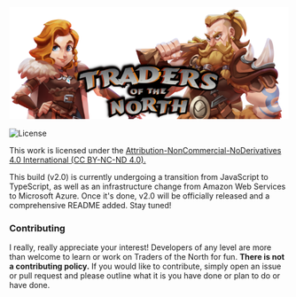 ![GitHub Logo for Traders of the North](./.github/img/gh-logo.png?raw=true "GitHub Logo for Traders of the North")

![License](https://img.shields.io/badge/license-CC%20BY--NC--ND%204.0-blue)

This work is licensed under the <a href="https://creativecommons.org/licenses/by-nc-nd/4.0/">Attribution-NonCommercial-NoDerivatives 4.0 International (CC BY-NC-ND 4.0).</a>

This build (v2.0) is currently undergoing a transition from JavaScript to TypeScript, as well as an infrastructure change from Amazon Web Services to Microsoft Azure. Once it's done, v2.0 will be officially released and a comprehensive README added. Stay tuned!


### Contributing
I really, really appreciate your interest! Developers of any level are more than welcome to learn or work on Traders of the North for fun. **There is not a contributing policy.** If you would like to contribute, simply open an issue or pull request and please outline what it is you have done or plan to do or have done.
